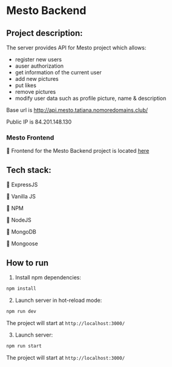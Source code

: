 # Mesto Backend

## Project description:

The server provides API for Mesto project which allows: 
* register new users
* auser authorization
* get information of the current user
* add new pictures
* put likes 
* remove pictures
* modify user data such as profile picture, name & description

Base url is http://api.mesto.tatiana.nomoredomains.club/

Public IP is 84.201.148.130

### Mesto Frontend

:link: Frontend for the Mesto Backend project is located [here](https://github.com/TatianaRyzhova/react-mesto-auth)

  
## Tech stack:

:small_blue_diamond: ExpressJS

:small_blue_diamond: Vanilla JS

:small_blue_diamond: NPM

:small_blue_diamond: NodeJS

:small_blue_diamond: MongoDB

:small_blue_diamond: Mongoose

## How to run

1. Install npm dependencies:

```sh
npm install
```

2. Launch server in hot-reload mode:

```sh
npm run dev
```
The project will start at `http://localhost:3000/`

3. Launch server:

```sh
npm run start
```
The project will start at `http://localhost:3000/`
